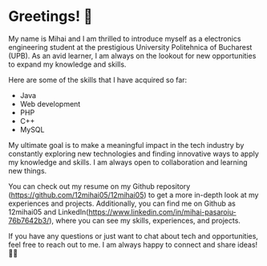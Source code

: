 # Greetings! 👋

My name is Mihai and I am thrilled to introduce myself as a electronics engineering student at the prestigious University Politehnica of Bucharest (UPB). As an avid learner, I am always on the lookout for new opportunities to expand my knowledge and skills.

Here are some of the skills that I have acquired so far:

* Java
* Web development
* PHP
* C++
* MySQL

My ultimate goal is to make a meaningful impact in the tech industry by constantly exploring new technologies and finding innovative ways to apply my knowledge and skills. I am always open to collaboration and learning new things.

You can check out my resume on my Github repository (https://github.com/12mihai05/12mihai05) to get a more in-depth look at my experiences and projects. Additionally, you can find me on Github as 12mihai05 and LinkedIn(https://www.linkedin.com/in/mihai-pasaroiu-76b7642b3/), where you can see my skills, experiences, and projects.

If you have any questions or just want to chat about tech and opportunities, feel free to reach out to me. I am always happy to connect and share ideas! 🤝🚀
